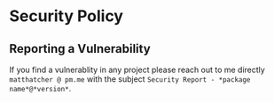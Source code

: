 # Security Policy

## Reporting a Vulnerability

If you find a vulnerablity in any project please reach out to me directly `matthatcher @ pm.me` with the subject `Security Report - *package name*@*version*`.
